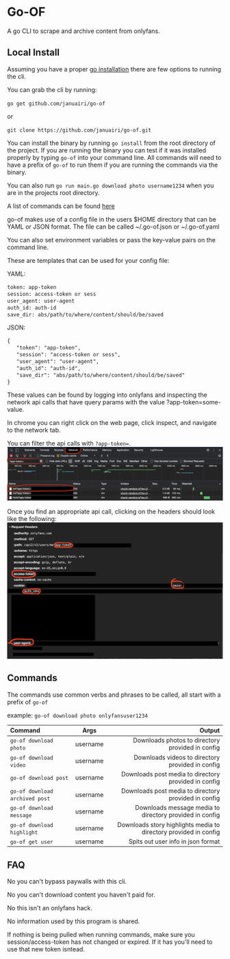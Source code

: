 # Go-OF

A go CLI to scrape and archive content from onlyfans.

## Local Install
Assuming you have a proper [go installation](https://golang.org/doc/install) there are few options to running the cli.

You can grab the cli by running:

`go get github.com/januairi/go-of`

or

`git clone https://github.com/januairi/go-of.git`

You can install the binary by running `go install` from the root directory of the project. If you are running the binary you can test if it was installed properly by typing `go-of` into your command line. All commands will need to have a prefix of `go-of` to run them if you are running the commands via the binary.

You can also run `go run main.go download photo username1234` when you are in the projects root directory. 

A list of commands can be found [here](https://github.com/januairi/go-of/blob/main/README.md#commands)

go-of makes use of a config file in the users $HOME directory that can be YAML or JSON format. The file can be called ~/.go-of.json or ~/.go-of.yaml

You can also set environment variables or pass the key-value pairs on the command line.

These are templates that can be used for your config file:

YAML:
```
token: app-token
session: access-token or sess
user_agent: user-agent
auth_id: auth-id
save_dir: abs/path/to/where/content/should/be/saved
```

JSON:
```
{
   "token": "app-token",
   "session": "access-token or sess",
   "user_agent": "user-agent",
   "auth_id": "auth-id",
   "save_dir": "abs/path/to/where/content/should/be/saved"
}
```

These values can be found by logging into onlyfans and inspecting the network api calls that have query params with the value ?app-token=some-value.

In chrome you can right click on the web page, click inspect, and navigate to the network tab.

You can filter the api calls with `?app-token=`.
![network](examples/network.png "config help")



Once you find an appropriate api call, clicking on the headers should look like the following:
![example](examples/example.png "config help")

## Commands
The commands use common verbs and phrases to be called, all start with a prefix of `go-of`

example: `go-of download photo onlyfansuser1234`

| Command      | Args | Output    |
| :---        |    :----:   |          ---: |
| `go-of download photo`       | username       | Downloads photos to directory provided in config   |
| `go-of download video`   | username        | Downloads videos to directory provided in config      |
| `go-of download post`   | username        | Downloads post media to directory provided in config      |
| `go-of download archived post`   | username        | Downloads post media to directory provided in config      |
| `go-of download message`   | username        | Downloads message media to directory provided in config      |
| `go-of download highlight`   | username        | Downloads story highlights media to directory provided in config      |
| `go-of get user`   | username        | Spits out user info in json format    |


## FAQ

No you can't bypass paywalls with this cli.

No you can't download content you haven't paid for.

No this isn't an onlyfans hack.

No information used by this program is shared.

If nothing is being pulled when running commands, make sure you session/access-token has not changed or expired. If it has you'll need to use that new token isntead.
